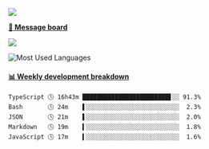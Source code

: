 [![](https://count.getloli.com/get/@SmaIIstars.github.readme)](https://count.getloli.com/)


[**💬 Message board**](https://chat.getloli.com/room/@SmaIIstars.github)

[![](https://chat.getloli.com/room/@SmaIIstars.github/svg?width=600&height=100&limit=20&theme=light&fontSize=14)](https://chat.getloli.com/room/@SmaIIstars.github)


![Most Used Languages](https://github-readme-stats.vercel.app/api/top-langs/?username=SmaIIstars&theme=dark&layout=compact)

<!-- waka-box start -->
#### <a href="https://gist.github.com/e31f5e1b7a15ee54e2fc8fca68aa5e2b" target="_blank">📊 Weekly development breakdown</a>
```text
TypeScript 🕓 16h43m ████████████████████████▋░░ 91.3%
Bash       🕓 24m    ▌░░░░░░░░░░░░░░░░░░░░░░░░░░  2.3%
JSON       🕓 21m    ▌░░░░░░░░░░░░░░░░░░░░░░░░░░  2.0%
Markdown   🕓 19m    ▍░░░░░░░░░░░░░░░░░░░░░░░░░░  1.8%
JavaScript 🕓 17m    ▍░░░░░░░░░░░░░░░░░░░░░░░░░░  1.6%
```
<!-- Powered by https://github.com/YouEclipse/waka-box-go . -->
<!-- waka-box end -->
